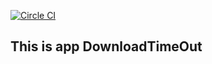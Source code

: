 
[![Circle CI](https://circleci.com/gh/zidein07/TodoBackbone.svg?style=svg)](https://circleci.com/gh/zidein07/DownoladTimeOut)
## This is app DownloadTimeOut
